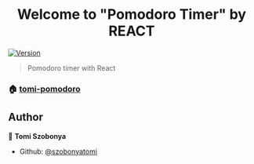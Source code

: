 <h1 align="center">Welcome to "Pomodoro Timer" by REACT</h1>
<p>
  <a href="https://www.npmjs.com/package/react-pomodoro" target="_blank">
    <img alt="Version" src="https://img.shields.io/npm/v/react-pomodoro.svg">
  </a>
</p>

> Pomodoro timer with React

### 🏠 [tomi-pomodoro](https://tomi-pomodoro.netlify.app/)

## Author

👤 **Tomi Szobonya**

- Github: [@szobonyatomi](https://github.com/szobonyatomi)
